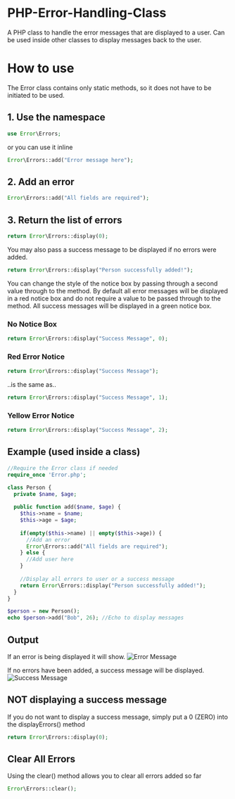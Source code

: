 # PHP-Error-Handling-Class
A PHP class to handle the error messages that are displayed to a user. Can be used inside other classes to display messages back to the user.

# How to use
The Error class contains only static methods, so it does not have to be initiated to be used.

## 1. Use the namespace
```PHP
use Error\Errors;
```
or you can use it inline
```PHP
Error\Errors::add("Error message here");
```

## 2. Add an error
```PHP
Error\Errors::add("All fields are required");
```

## 3. Return the list of errors
```PHP
return Error\Errors::display(0);
```

You may also pass a success message to be displayed if no errors were added.
```PHP
return Error\Errors::display("Person successfully added!");
```

You can change the style of the notice box by passing through a second value through to the method. By default all error messages will be displayed in a red notice box and do not require a value to be passed through to the method. All success messages will be displayed in a green notice box.

### No Notice Box
```PHP
return Error\Errors::display("Success Message", 0);
```

### Red Error Notice
```PHP
return Error\Errors::display("Success Message");
```
..is the same as..
```PHP
return Error\Errors::display("Success Message", 1);
```

### Yellow Error Notice
```PHP
return Error\Errors::display("Success Message", 2);
```

## Example (used inside a class)
```PHP
//Require the Error class if needed
require_once 'Error.php';

class Person {
  private $name, $age;
  
  public function add($name, $age) {
    $this->name = $name;
    $this->age = $age;
    
    if(empty($this->name) || empty($this->age)) {
      //Add an error
      Error\Errors::add("All fields are required");
    } else {
      //Add user here
    }
    
    //Display all errors to user or a success message
    return Error\Errors::display("Person successfully added!");
  }
}
```

```PHP
$person = new Person();
echo $person->add("Bob", 26); //Echo to display messages
```

## Output
If an error is being displayed it will show.
![Error Message](http://i.imgur.com/ksh5y8Q.png)

If no errors have been added, a success message will be displayed.
![Success Message](http://i.imgur.com/yW0QyHu.png)

## NOT displaying a success message
If you do not want to display a success message, simply put a 0 (ZERO) into the displayErrors() method
```PHP
return Error\Errors::display(0);
```

## Clear All Errors
Using the clear() method allows you to clear all errors added so far
```PHP
Error\Errors::clear();
```
